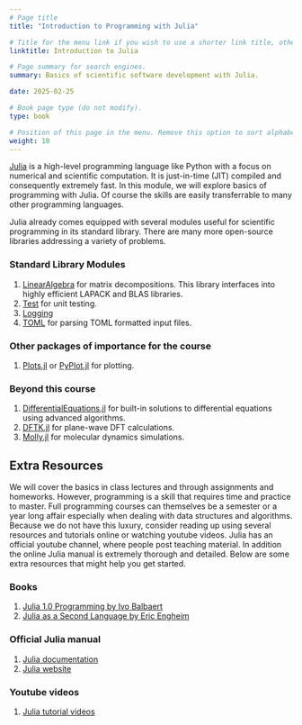 ```yaml
---
# Page title
title: "Introduction to Programming with Julia"

# Title for the menu link if you wish to use a shorter link title, otherwise remove this option.
linktitle: Introduction to Julia

# Page summary for search engines.
summary: Basics of scientific software development with Julia.

date: 2025-02-25

# Book page type (do not modify).
type: book

# Position of this page in the menu. Remove this option to sort alphabetically.
weight: 10
---
```


[Julia](https://julialang.org) is a high-level programming language like Python with a focus on numerical and scientific computation. It is just-in-time (JIT) compiled and consequently extremely fast. In this module, we will explore basics of programming with Julia. Of course the skills are easily transferrable to many other programming languages.

Julia already comes equipped with several modules useful for scientific programming in its standard library. There are many more open-source libraries addressing a variety of problems.

### Standard Library Modules
1. [LinearAlgebra](https://docs.julialang.org/en/v1/stdlib/LinearAlgebra/) for matrix decompositions. This library interfaces into highly efficient LAPACK and BLAS libraries.
1. [Test](https://docs.julialang.org/en/v1/stdlib/Test/) for unit testing.
1. [Logging](https://docs.julialang.org/en/v1/stdlib/Logging/)
1. [TOML](https://docs.julialang.org/en/v1/stdlib/TOML/) for parsing TOML formatted input files.

### Other packages of importance for the course
1. [Plots.jl](https://docs.juliaplots.org/stable/) or [PyPlot.jl](https://github.com/JuliaPy/PyPlot.jl) for plotting.

### Beyond this course
1. [DifferentialEquations.jl](https://docs.sciml.ai/DiffEqDocs/stable/) for built-in solutions to differential equations using advanced algorithms.
1. [DFTK.jl](https://docs.dftk.org/stable/) for plane-wave DFT calculations.
1. [Molly.jl](https://juliamolsim.github.io/Molly.jl/v0.4/) for molecular dynamics simulations.

## Extra Resources

We will cover the basics in class lectures and through assignments and homeworks. However, programming is a skill that requires time and practice to master. Full programming courses can themselves be a semester or a year long affair especially when dealing with data structures and algorithms. Because we do not have this luxury, consider reading up using several resources and tutorials online or watching youtube videos. Julia has an official youtube channel, where people post teaching material. In addition the online Julia manual is extremely thorough and detailed. Below are some extra resources that might help you get started.

### Books

1. [Julia 1.0 Programming by Ivo Balbaert](https://www.amazon.in/Julia-1-0-Programming-high-performance-applications/dp/1788999096/ref=sr_1_18?crid=2HS4KPAUTKL4I&dib=eyJ2IjoiMSJ9.45-mXAi0uk8lrMpSYUTJaypqinbmZxCRB9blPtABda8N6hdA74Fi0XSHHAmXaV0pMFI39FsV6uFblO170Xuo3RDsrNTzObMvE9htWemKBBwKp-XYPFhccV1yW4xU8g5CWU1WCqzwGSkRuSKT9Eg0-tp6s6KCik4bbz-a4e7YF2unwXtVp3r6Jt5iXkYtKTXY1Z9PPmb-0BadLadRu4Vu121olZZQfDkhxNqFnr1uIKs.WYYZU-fjzMuWRQZrMLzZioHN_QCAMGvmO5gPLFMVYds&dib_tag=se&keywords=julia+programming&qid=1738438366&sprefix=julia+programmi%2Caps%2C192&sr=8-18&xpid=yBgn8VnT0QsqK)
1. [Julia as a Second Language by Eric Engheim](https://www.amazon.in/Julia-Second-Language-Erik-Engheim/dp/1617299715/ref=sr_1_19?crid=2HS4KPAUTKL4I&dib=eyJ2IjoiMSJ9.45-mXAi0uk8lrMpSYUTJaypqinbmZxCRB9blPtABda8N6hdA74Fi0XSHHAmXaV0pMFI39FsV6uFblO170Xuo3RDsrNTzObMvE9htWemKBBwKp-XYPFhccV1yW4xU8g5CWU1WCqzwGSkRuSKT9Eg0-tp6s6KCik4bbz-a4e7YF2unwXtVp3r6Jt5iXkYtKTXY1Z9PPmb-0BadLadRu4Vu121olZZQfDkhxNqFnr1uIKs.WYYZU-fjzMuWRQZrMLzZioHN_QCAMGvmO5gPLFMVYds&dib_tag=se&keywords=julia+programming&qid=1738438366&sprefix=julia+programmi%2Caps%2C192&sr=8-19&xpid=yBgn8VnT0QsqK)

### Official Julia manual

1. [Julia documentation](https://docs.julialang.org/en/v1/)
1. [Julia website](https://julialang.org)

### Youtube videos

1. [Julia tutorial videos](https://www.youtube.com/watch?v=4igzy3bGVkQ&list=PLP8iPy9hna6SCcFv3FvY_qjAmtTsNYHQE)